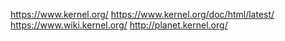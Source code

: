 https://www.kernel.org/
https://www.kernel.org/doc/html/latest/
https://www.wiki.kernel.org/
http://planet.kernel.org/
